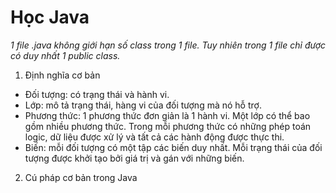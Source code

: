 # Học Java

*1 file .java không giới hạn số class trong 1 file. Tuy nhiên trong 1 file chỉ được có duy nhất 1 public class.*

1. Định nghĩa cơ bản

- Đối tượng: có trạng thái và hành vi.
- Lớp: mô tả trạng thái, hàng vi của đối tượng mà nó hỗ trợ.
- Phương thức: 1 phương thức đơn giản là 1 hành vi. Một lớp có thể bao gồm nhiều phương thức. Trong mỗi phương thức có những phép toán logic, dữ liệu được xử lý và tất cả các hành động được thực thi.
- Biến: mỗi đối tượng có một tập các biến duy nhất. Mỗi trạng thái của đối tượng được khởi tạo bởi giá trị và gán với những biến.

2. Cú pháp cơ bản trong Java

